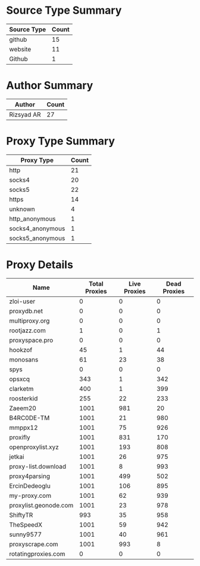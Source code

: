 # Source Type Summary

| Source Type | Count |
|-------------|-------|
| github | 15 |
| website | 11 |
| Github | 1 |


# Author Summary

| Author | Count |
|--------|-------|
| Rizsyad AR | 27 |


# Proxy Type Summary

| Proxy Type | Count |
|------------|-------|
| http | 21 |
| socks4 | 20 |
| socks5 | 22 |
| https | 14 |
| unknown | 4 |
| http_anonymous | 1 |
| socks4_anonymous | 1 |
| socks5_anonymous | 1 |


# Proxy Details

| Name | Total Proxies | Live Proxies | Dead Proxies |
|------|---------------|--------------|---------------|
| zloi-user | 0 | 0 | 0 |
| proxydb.net | 0 | 0 | 0 |
| multiproxy.org | 0 | 0 | 0 |
| rootjazz.com | 1 | 0 | 1 |
| proxyspace.pro | 0 | 0 | 0 |
| hookzof | 45 | 1 | 44 |
| monosans | 61 | 23 | 38 |
| spys | 0 | 0 | 0 |
| opsxcq | 343 | 1 | 342 |
| clarketm | 400 | 1 | 399 |
| roosterkid | 255 | 22 | 233 |
| Zaeem20 | 1001 | 981 | 20 |
| B4RC0DE-TM | 1001 | 21 | 980 |
| mmppx12 | 1001 | 75 | 926 |
| proxifly | 1001 | 831 | 170 |
| openproxylist.xyz | 1001 | 193 | 808 |
| jetkai | 1001 | 26 | 975 |
| proxy-list.download | 1001 | 8 | 993 |
| proxy4parsing | 1001 | 499 | 502 |
| ErcinDedeoglu | 1001 | 106 | 895 |
| my-proxy.com | 1001 | 62 | 939 |
| proxylist.geonode.com | 1001 | 23 | 978 |
| ShiftyTR | 993 | 35 | 958 |
| TheSpeedX | 1001 | 59 | 942 |
| sunny9577 | 1001 | 40 | 961 |
| proxyscrape.com | 1001 | 993 | 8 |
| rotatingproxies.com | 0 | 0 | 0 |
